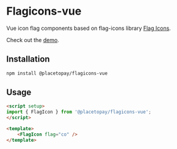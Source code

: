 # Flagicons-vue
Vue icon flag components based on flag-icons library [Flag Icons](https://flagicons.lipis.dev/).

Check out the [demo](https://placetopay-org.github.io/flagicons-vue/).

## Installation
```bash
npm install @placetopay/flagicons-vue
```

## Usage
```html
<script setup>
import { FlagIcon } from '@placetopay/flagicons-vue';
</script>

<template>
    <FlagIcon flag="co" />
</template>
```

